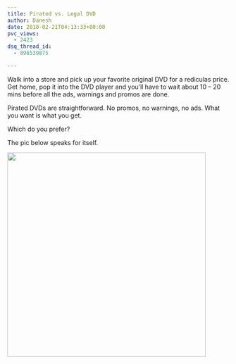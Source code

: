 ```yaml
---
title: Pirated vs. Legal DVD
author: Danesh
date: 2010-02-21T04:13:33+00:00
pvc_views:
  - 2423
dsq_thread_id:
  - 896539875

---
```

Walk into a store and pick up your favorite original DVD for a rediculas price. Get home, pop it into the DVD player and you&#8217;ll have to wait about 10 &#8211; 20 mins before all the ads, warnings and promos are done.

Pirated DVDs are straightforward. No promos, no warnings, no ads. What you want is what you get.

Which do you prefer?

The pic below speaks for itself.

<img loading="lazy" class="alignnone size-medium wp-image-2000" title="pirated.DVD" src="/wp-content/uploads/2010/02/pirated.DVD_-450x464.jpg" alt="" width="450" height="464" srcset="/wp-content/uploads/2010/02/pirated.DVD_-450x464.jpg 450w, /wp-content/uploads/2010/02/pirated.DVD_.jpg 800w" sizes="(max-width: 450px) 100vw, 450px" />
